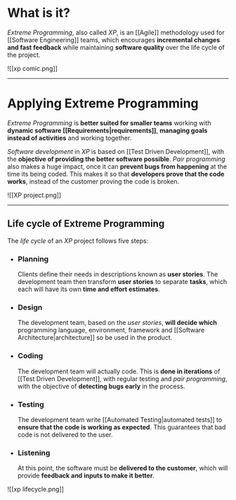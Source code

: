# What is it?

*Extreme Programming*, also called *XP*, is an [[Agile]] methodology used for [[Software Engineering]] teams, which encourages **incremental changes and fast feedback** while maintaining **software quality** over the life cycle of the project.

![[xp comic.png]]
___
# Applying Extreme Programming

*Extreme Programming* is **better suited for smaller teams** working with **dynamic software [[Requirements|requirements]]**, **managing goals instead of activities** and working together.

*Software development* in *XP* is based on [[Test Driven Development]], with the **objective of providing the better software possible**. *Pair programming* also makes a huge impact, once it can **prevent bugs from happening** at the time its being coded. This makes it so that **developers prove that the code works**, instead of the customer proving the code is broken.

![[XP project.png]]
___
## Life cycle of Extreme Programming

The *life cycle* of an *XP* project follows five steps:

- ### Planning
	Clients define their needs in descriptions known as **user stories**. The development team then transform **user stories** to separate **tasks**, which each will have its own **time and effort estimates**.

- ### Design
	The development team, based on the *user stories*, **will decide which** programming language, environment, framework and [[Software Architecture|architecture]] so be used in the product.

- ### Coding
	The development team will actually code. This is **done in iterations** of [[Test Driven Development]], with regular testing and *pair programming*, with the objective of **detecting bugs early** in the process.

- ### Testing
	The development team write [[Automated Testing|automated tests]] to **ensure that the code is working as expected**. This guarantees that bad code is not delivered to the user.

- ### Listening
	At this point, the software must be **delivered to the customer**, which will provide **feedback and inputs to make it better**.

![[xp lifecycle.png]]


